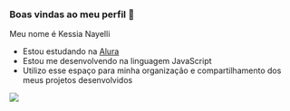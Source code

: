 ### Boas vindas ao meu perfil 💚

Meu nome é Kessia Nayelli

- Estou estudando na [Alura](https://www.alura.com.br)
- Estou me desenvolvendo na linguagem JavaScript
- Utilizo esse espaço para minha organização e compartilhamento dos meus projetos desenvolvidos

![](https://media1.tenor.com/m/TWQ581d3438AAAAC/cocky-justin-beiber.gif)
